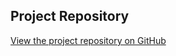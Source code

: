 ## Project Repository
[View the project repository on GitHub](https://github.com/KHAYO-zen/CVProject)
